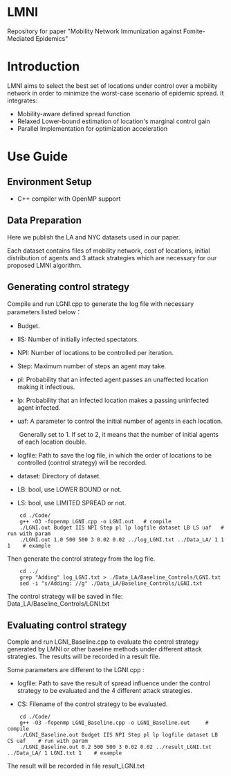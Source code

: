 # LMNI
Repository for paper "Mobility Network Immunization against Fomite-Mediated Epidemics"

# Introduction

LMNI aims to select the best set of locations under control over a mobility network in order to minimize the worst-case scenario of epidemic spread. It integrates:

* Mobility-aware defined spread function
* Relaxed Lower-bound estimation of location's marginal control gain
* Parallel Implementation for optimization acceleration

# Use Guide
## Environment Setup

* C++ compiler with OpenMP support

## Data Preparation

Here we publish the LA and NYC datasets used in our paper.

Each dataset contains files of mobility network, cost of locations, initial distribution of agents and 3 attack strategies which are necessary for our proposed LMNI algorithm.



## Generating control strategy

Compile and run LGNI.cpp to generate the log file with necessary parameters listed below：

* Budget.

* IIS:  Number of initially infected spectators.

* NPI:  Number of locations to be controlled per iteration.

* Step:  Maximum number of steps an agent may take.

* pl:  Probability that an infected agent passes an unaffected location making it infectious.

* lp:  Probability that an infected location makes a passing uninfected agent infected.

* uaf:  A parameter to control the initial number of agents in each location.

  ​		Generally set to 1. If set to 2, it means that the number of initial agents of each location double.

* logfile:  Path to save the log file, in which the order of  locations to be controlled (control strategy) will be recorded.

* dataset:  Directory of dataset.

* LB:  bool, use LOWER BOUND or not.

* LS:  bool, use LIMITED SPREAD or not.

```
	cd ./Code/
	g++ -O3 -fopenmp LGNI.cpp -o LGNI.out   # compile
	./LGNI.out Budget IIS NPI Step pl lp logfile dataset LB LS uaf   # run with param
	./LGNI.out 1.0 500 500 3 0.02 0.02 ../log_LGNI.txt ../Data_LA/ 1 1 1    # example
```

Then generate the control strategy from the log file.

```
	cd ../
	grep "Adding" log_LGNI.txt > ./Data_LA/Baseline_Controls/LGNI.txt
	sed -i "s/Adding: //g" ./Data_LA/Baseline_Controls/LGNI.txt
```

The control strategy will be saved in file: Data_LA/Baseline_Controls/LGNI.txt



## Evaluating control strategy

Comple and run LGNI_Baseline.cpp to evaluate the control strategy generated by LMNI or other baseline methods under different attack strategies. The results will be recorded in a result file.

Some parameters are different to the LGNI.cpp :

* logfile:  Path to save the result of spread influence under the control strategy to be evaluated and the 4 different attack strategies.

* CS:  Filename of the control strategy to be evaluated.

```
    cd ./Code/
    g++ -O3 -fopenmp LGNI_Baseline.cpp -o LGNI_Baseline.out     # compile
    ./LGNI_Baseline.out Budget IIS NPI Step pl lp logfile dataset LB CS uaf    # run with param
    ./LGNI_Baseline.out 0.2 500 500 3 0.02 0.02 ../result_LGNI.txt ../Data_LA/ 1 LGNI.txt 1    # example
```

The result will be recorded in file result_LGNI.txt
